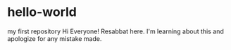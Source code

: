# hello-world
my first repository
Hi Everyone!
Resabbat here. I'm learning about this and apologize for any mistake made.
